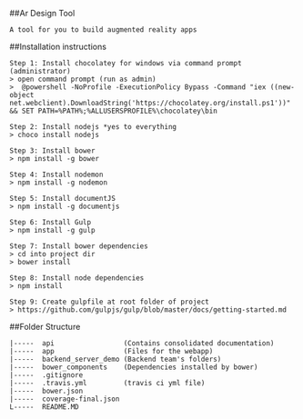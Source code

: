 ##Ar Design Tool

	A tool for you to build augmented reality apps

##Installation instructions

	Step 1: Install chocolatey for windows via command prompt (administrator)
	> open command prompt (run as admin)
	>  @powershell -NoProfile -ExecutionPolicy Bypass -Command "iex ((new-object net.webclient).DownloadString('https://chocolatey.org/install.ps1'))" && SET PATH=%PATH%;%ALLUSERSPROFILE%\chocolatey\bin

	Step 2: Install nodejs *yes to everything
	> choco install nodejs

	Step 3: Install bower
	> npm install -g bower

	Step 4: Install nodemon
	> npm install -g nodemon

	Step 5: Install documentJS
	> npm install -g documentjs

	Step 6: Install Gulp 
	> npm install -g gulp 

	Step 7: Install bower dependencies 
	> cd into project dir
	> bower install 

	Step 8: Install node dependencies 
	> npm install 

	Step 9: Create gulpfile at root folder of project
	> https://github.com/gulpjs/gulp/blob/master/docs/getting-started.md

##Folder Structure

	|-----	api		 			(Contains consolidated documentation) 
	|-----	app		 			(Files for the webapp) 
	|-----	backend_server_demo	(Backend team's folders)
	|-----	bower_components	(Dependencies installed by bower)
	|-----	.gitignore			
	|-----	.travis.yml			(travis ci yml file)
	|-----	bower.json			
	|-----	coverage-final.json
	L-----	README.MD 			
